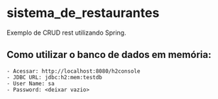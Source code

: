# sistema_de_restaurantes
Exemplo de CRUD rest utilizando Spring.

## Como utilizar o banco de dados em memória: 
	- Acessar: http://localhost:8080/h2console
	- JDBC URL: jdbc:h2:mem:testdb
	- User Name: sa
	- Password: <deixar vazio>
